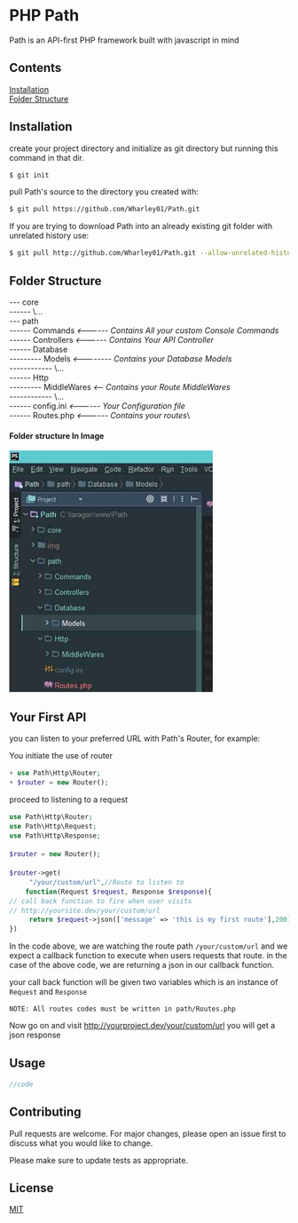 # PHP Path

Path is an API-first PHP framework built with javascript in mind

## Contents

[Installation](#Installation) <br>
[Folder Structure](#Folder-Structure)



## Installation

create your project directory and initialize as git directory but running this command in that dir.
```bash
$ git init
```

pull Path's source to the directory you created with: 

```bash
$ git pull https://github.com/Wharley01/Path.git
```

If you are trying to download Path into an already existing git folder with unrelated history use:

```bash
$ git pull http://github.com/Wharley01/Path.git --allow-unrelated-histories
```

## Folder Structure
--- core\
------ \\...\
--- path\
------ Commands *<------ Contains All your custom Console Commands*\
------ Controllers *<------ Contains Your API Controller*\
------ Database \
--------- Models *<-------- Contains your Database Models*\
------------ \\...\
------ Http\
--------- MiddleWares *<-- Contains your Route MiddleWares*\
------------ \\...\
------ config.ini *<------ Your Configuration file*\
------ Routes.php *<------ Contains your routes*\

#### Folder structure In Image

![Image](./docs/images/folder-structure.jpg)



## Your First API
 you can listen to your preferred URL with Path's Router, for example:

 
 You initiate the use of router
 ```php
+ use Path\Http\Router;
+ $router = new Router();
 ```
 
 proceed to listening to a request
   ```php
   use Path\Http\Router;
   use Path\Http\Request;
   use Path\Http\Response;
   
   $router = new Router();
  
   $router->get(
        "/your/custom/url",//Route to listen to
       function(Request $request, Response $response){
   // call back function to fire when user visits 
   // http://yoursite.dev/your/custom/url
        return $request->json(['message' => 'this is my first route'],200);
   })
   ```
   
   In the code above, we are watching the route path `/your/custom/url` and we expect a callback function to execute when users requests that route. in the case of the above code, we are returning a json in our callback function.
   
   your call back function will be given two variables which is an instance of `Request` and `Response` 
   
   ````
   NOTE: All routes codes must be written in path/Routes.php
   ````
   Now go on and visit http://yourproject.dev/your/custom/url you will get a json response
 

## Usage

```php
//code
```

## Contributing
Pull requests are welcome. For major changes, please open an issue first to discuss what you would like to change.

Please make sure to update tests as appropriate.

## License
[MIT](https://choosealicense.com/licenses/mit/)